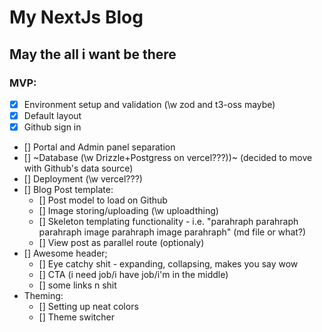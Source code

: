 # My NextJs Blog

## May the all i want be there

### MVP:

- [x] Environment setup and validation (\w zod and t3-oss maybe)
- [x] Default layout
- [x] Github sign in
- [] Portal and Admin panel separation
- [] ~Database (\w Drizzle+Postgress on vercel???))~ (decided to move with Github's data source)
- [] Deployment (\w vercel???)
- [] Blog Post template:
  - [] Post model to load on Github
  - [] Image storing/uploading (\w uploadthing)
  - [] Skeleton templating functionality - i.e. "parahraph parahraph parahraph image parahraph image parahraph" (md file or what?)
  - [] View post as parallel route (optionaly)
- [] Awesome header;
  - [] Eye catchy shit - expanding, collapsing, makes you say wow
  - [] CTA (i need job/i have job/i'm in the middle)
  - [] some links n shit
- Theming:
  - [] Setting up neat colors
  - [] Theme switcher
